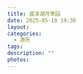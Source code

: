 ```yaml
---
title: 盛泽湖月季园
date: 2025-05-10 19:30
layout: 
categories:
  - 游历
tags: 
description: ""
photos:
---
```

